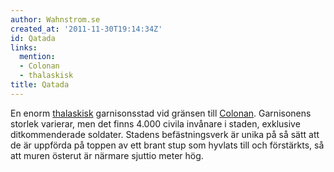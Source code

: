 ```yaml
---
author: Wahnstrom.se
created_at: '2011-11-30T19:14:34Z'
id: Qatada
links:
  mention:
  - Colonan
  - thalaskisk
title: Qatada
---
```


En enorm [thalaskisk] garnisonsstad vid gränsen till [Colonan]. Garnisonens storlek varierar, men
det finns 4.000 civila invånare i staden, exklusive ditkommenderade soldater. Stadens
befästningsverk är unika på så sätt att de är uppförda på toppen av ett brant stup som hyvlats till
och förstärkts, så att muren österut är närmare sjuttio meter hög.

  [thalaskisk]: thalaskisk
  [Colonan]: Colonan